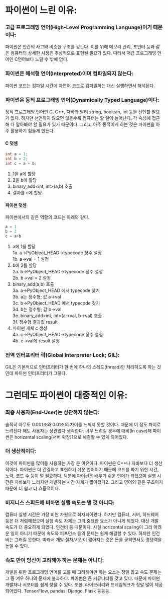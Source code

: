# 파이썬이 느린 이유:

### 고급 프로그래밍 언어(High-Level Programming Language)이기 때문이다: 
파이썬은 인간의 사고와 비슷한 구조를 갖는다. 이를 위해 메모리 관리, 포인터 등과 같은 컴퓨터의 상세한 사정은 추상적으로 표현될 필요가 있다. 따라서 저급 프로그래밍 언어인 C언어보다 느릴 수 밖에 없다.
### 파이썬은 해석형 언어(Interpreted)이며 컴파일되지 않는다: 
파이썬 코드는 컴파일 시간에 자연어 코드로 컴파일하는 대신 실행하면서 해석된다.
### 파이썬은 동적 프로그래밍 언어(Dynamically Typed Language)이다: 
정적 프로그래밍 언어인 C, C++, 자바와 달리 string, boolean, int 등을 선언할 필요가 없다. 하지만 선언하지 않으면 않을수록 컴퓨터는 할 일이 늘어난다. 각 속성에 접근해 다 알아봐야 할 필요가 있기 때문이다. 그리고 아주 동적이게 하는 것은 파이썬을 아주 활용하기 힘들게 만든다.

#### C 덧셈
```C
int a = 1; 
int b = 2; 
int c = a + b;
```
1. <int> 1을 a에 할당  
2. <int> 2을 b에 할당  
3. binary_add<int, int>(a,b) 호출  
4. 결과를 c에 할당    

#### 파이썬 덧셈
파이썬에서의 같은 역할의 코드는 아래와 같다.
```python
a = 1
b = 2
c = a+b
```

1. a에 1을 할당  
1a. a->PyObject_HEAD->typecode 정수 설정  
1b. a->val = 1 설정  
2. b에 2를 할당  
2a. b->PyObject_HEAD->typecode 정수 설정  
2b. b->val = 2 설정  
3. binary_add(a,b) 호출  
3a. a->PyObject_HEAD 에서 typecode 찾기  
3b. a는 정수형; 값 a->val  
3c. b->PyObject_HEAD 에서 typecode 찾기  
3d. b는 정수형; 값 b->val  
3e. binary_add<int, int>(a->val, b->val) 호출  
3f. 정수형 결과값 result  
4. 파이썬 개체 c 생성  
4a. c->PyObject_HEAD->typecode 정수 설정  
4b. c->val에 result 설정  

### 전역 인터프리터 락(Global Interpreter Lock; GIL): 
GIL은 기본적으로 인터프리터가 한 번에 하나의 스레드(thread)만 처리하도록 하는 것인데 파이썬 인터프리터가 그렇다.


# 그런데도 파이썬이 대중적인 이유:

### 최종 사용자(End-User)는 상관하지 않는다: 
솔직히 아무도 0.001초와 0.01초의 차이를 느끼지 못할 것이다. 때문에 이 정도 차이로 느려진다 해도 사용자는 상관없다 생각한다. 너무 느려질 경우에 대비(In case)해 파이썬은 horizantal scaling(서버 확장)1으로 해결할 수 있게 되어있다.
### 더 생산적이다: 
이것이 파이썬을 많이들 사용하는 가장 큰 이유이다. 파이썬은 C++나 자바보다 더 생산적이다. 파이썬은 더 간결하고 표현하기 쉬운 언어이기 때문에 코드를 짜기 위한 시간, 노력, 코드 수 등이 덜 필요하다. 덕분에 파이썬은 배우기 쉬운 언어가 되었으며 실행 시간은 자바보다 느리지만 개발하는 시간 자체가 짧아졌다2.  그리고 영어와 같은 구조이기 때문에 더 쉽고 더 효율적이다.
### 비지니스 스피드에 비하면 실행 속도는 별 것 아니다: 
컴퓨터 실행 시간은 가장 비싼 자원으로 회자되어왔다. 하지만 컴퓨터, 서버, 하드웨어 등은 더 저렴해졌으며 실행 속도 자체는 그리 중요한 요소가 아니게 되었다. 대신 개발 속도가 더 중요하게 되었다. 인건비 등 때문이다. 사실 horizontal scaling이 그리 어려운 일이 아니기 때문에 속도와 퍼포먼스 등의 문제는 쉽게 해결할 수 있다. 하지만 인건비는 그러질 못한다. 따라서 개발 절차/시간이 짧아지는 것은 돈을 굳히면서도 경쟁력을 높일 수 있다.
### 속도 만이 당신이 고려해야 하는 문제는 아니다: 
개발을 위한 프로그래밍 언어를 고를 때 고려해야만 하는 요소는 정말 많고 속도 문제는 그 중 겨우 하나의 문제에 불과하다. 파이썬은 큰 커뮤니티를 갖고 있다. 때문에 파이썬 개발자나 서포터를 쉽게 찾을 수 있다. 또한, 라이브러리와 프레임워크가 정말 많이 제공되어있다. TensorFlow, pandas, Django, Flask 등등등.

